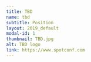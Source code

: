 ```yaml
---
title: TBD
name: tbd
subtitle: Position
layout: 2019_default
modal-id: 1
thumbnail: TBD.jpg
alt: TBD logo
link: https://www.spotconf.com
---
```

